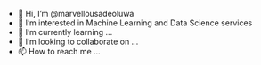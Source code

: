 - 👋 Hi, I’m @marvellousadeoluwa
- 👀 I’m interested in Machine Learning and Data Science services
- 🌱 I’m currently learning ...
- 💞️ I’m looking to collaborate on ...
- 📫 How to reach me ...

<!---
marvellousadeoluwa/marvellousadeoluwa is a ✨ special ✨ repository because its `README.md` (this file) appears on your GitHub profile.
You can click the Preview link to take a look at your changes.
--->
